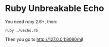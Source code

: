 # Ruby Unbreakable Echo

You need ruby 2.6+, then:

~~~
ruby ./uecho.rb
~~~

Then you go to http://127.0.0.1:8080/hi!

